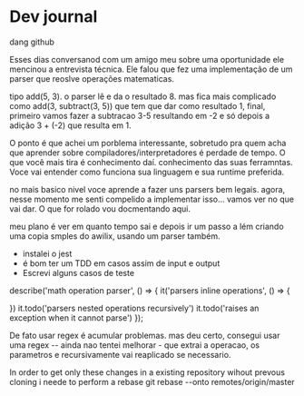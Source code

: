 # Dev journal
dang github

Esses dias conversanod com um amigo meu sobre uma oportunidade ele mencinou a entrevista técnica. Ele falou que fez uma
implementação de um parser que reoslve operações matematicas.

tipo add(5, 3). o parser lê e da o resultado 8. mas fica mais complicado como add(3, subtract(3, 5)) que tem que dar
como resultado 1, final, primeiro vamos fazer a subtracao 3-5 resultando em -2 e só depois a adição 3 + (-2) que resulta
em 1.

O ponto é que achei um porblema interessante, sobretudo pra quem acha que aprender sobre compiladores/interpretadores
é perdade de tempo. O que você mais tira é conhecimento daí. conhecimento das suas ferramntas. Voce vai entender como
funciona sua linguagem e sua runtime preferida.

no mais basico nivel voce aprende a fazer uns parsers bem legais. agora, nesse momento me senti compelido a implementar
isso... vamos ver no que vai dar. O que for rolado vou docmentando aqui.

meu plano é ver em quanto tempo sai e depois ir um passo a lém criando uma copia smples do awilix, usando um parser
também.

- instalei o jest
- é bom ter um TDD em casos assim de input e output
- Escrevi alguns casos de teste
    
describe('math operation parser', () => {
  it('parsers inline operations', () => {

  })
  it.todo('parsers nested operations recursively')
  it.todo('raises an exception when it cannot parse')
});

De fato usar regex é acumular problemas. mas deu certo, consegui usar uma regex -- ainda nao tentei melhorar - que
extrai a operacao, os parametros e recursivamente vai reaplicado se necessario.

In order to get only these changes in a existing repository wihout prevous cloning i neede to perform a rebase
git rebase --onto remotes/origin/master 
